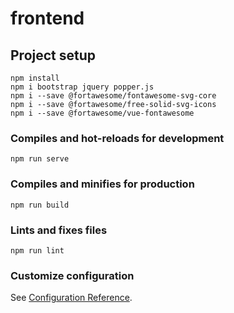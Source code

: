 # frontend

## Project setup
```
npm install
npm i bootstrap jquery popper.js
npm i --save @fortawesome/fontawesome-svg-core
npm i --save @fortawesome/free-solid-svg-icons
npm i --save @fortawesome/vue-fontawesome
```

### Compiles and hot-reloads for development
```
npm run serve
```

### Compiles and minifies for production
```
npm run build
```

### Lints and fixes files
```
npm run lint
```

### Customize configuration
See [Configuration Reference](https://cli.vuejs.org/config/).
